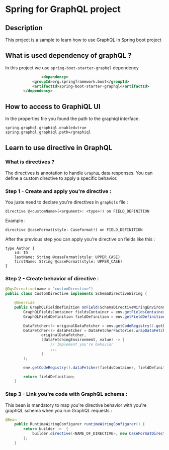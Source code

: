 # Spring for GraphQL project

## Description
This project is a sample to learn how to use GraphQL in Spring boot project

## What is used dependency of graphQL ?
In this project we use  `spring-boot-starter-graphql`  dependency

```xml
                <dependency>
			<groupId>org.springframework.boot</groupId>
			<artifactId>spring-boot-starter-graphql</artifactId>
		</dependency>
```

## How to access to GraphiQL UI
In the properties file you found the path to the graphiql interface. 
```properties
spring.graphql.graphiql.enabled=true
spring.graphql.graphiql.path=/graphiql
```

## Learn to use directive in GraphQL
### What is directives ?
The directives is annotation to handle `GraphQL` data responses. You can define a custom directive to apply a specific behavior.

### Step 1 - Create and apply you're directive :
You juste need to declare you're directives in `graphqls` file :
```graphqls
directive @<customName>(<argument>: <type>!) on FIELD_DEFINITION
```
Example : 

```graphqls
directive @caseFormat(style: CaseFormat!) on FIELD_DEFINITION
```
After the previous step you can apply you're directive on fields like this :
```graphqls
type Author {
    id: ID
    lastName: String @caseFormat(style: UPPER_CASE)
    firstName: String @caseFormat(style: UPPER_CASE)
}
```

### Step 2 - Create behavior of directive :
```java
@DgsDirective(name = "customDirective")
public class CustomDirective implements SchemaDirectiveWiring {

    @Override
    public GraphQLFieldDefinition onField(SchemaDirectiveWiringEnvironment<GraphQLFieldDefinition> env) {
        GraphQLFieldsContainer fieldsContainer = env.getFieldsContainer();
        GraphQLFieldDefinition fieldDefinition = env.getFieldDefinition();

        DataFetcher<?> originalDataFetcher = env.getCodeRegistry().getDataFetcher(fieldsContainer, fieldDefinition);
        DataFetcher<?> dataFetcher = DataFetcherFactories.wrapDataFetcher(
                originalDataFetcher,
                (dataFetchingEnvironment, value) -> {
                    // Implement you're behavior
                    ...
                }
        );

        env.getCodeRegistry().dataFetcher(fieldsContainer, fieldDefinition, dataFetcher);

        return fieldDefinition;
    }
```

### Step 3 - Link you're code with GraphQL schema :
This bean is mandatory to map you're directive behavior with you're graphQL schema when you run GraphQL requests :
```java
@Bean
    public RuntimeWiringConfigurer runtimeWiringConfigurer() {
        return builder ->  {
            builder.directive(<NAME_OF_DIRECTIVE>, new CaseFormatDirective());
        };
    }
```

